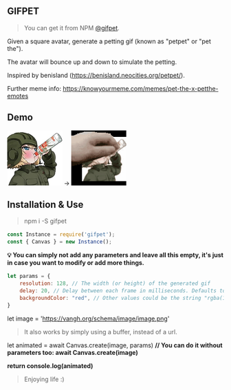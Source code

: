 ## GIFPET

> You can get it from NPM [@gifpet](https://www.npmjs.com/package/gifpet).

Given a square avatar, generate a petting gif (known as "petpet" or "pet the").

The avatar will bounce up and down to simulate the petting.

Inspired by benisland (https://benisland.neocities.org/petpet/).

Further meme info: https://knowyourmeme.com/memes/pet-the-x-petthe-emotes

## Demo

![Input](/example/input.png) → ![Output](/example/output.gif)

## Installation & Use

> npm i -S gifpet

```Javascript
const Instance = require('gifpet');
const { Canvas } = new Instance();
```

**💡 You can simply not add any parameters and leave all this empty, it's just in case you want to modify or add more things.**

```Javascript
let params = {
    resolution: 128, // The width (or height) of the generated gif
    delay: 20, // Delay between each frame in milliseconds. Defaults to 20.
    backgroundColor: "red", // Other values could be the string "rgba(123, 233, 0, 0.5)". Defaults to null - i.e. transparent.
}
```

let image = 'https://vangh.org/schema/image/image.png'
> It also works by simply using a buffer, instead of a url.

let animated = await Canvas.create(image, params) **// You can do it without parameters too: await Canvas.create(image)**

**return console.log(animated)**

> Enjoying life :)
